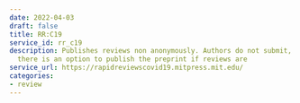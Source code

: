 ```yaml
---
date: 2022-04-03
draft: false
title: RR:C19
service_id: rr_c19
description: Publishes reviews non anonymously. Authors do not submit, but once reviewed,
  there is an option to publish the preprint if reviews are
service_url: https://rapidreviewscovid19.mitpress.mit.edu/
categories:
- review
---
```



